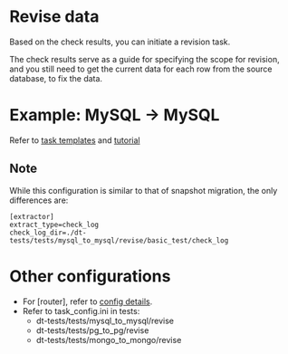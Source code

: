 # Revise data

Based on the check results, you can initiate a revision task.

The check results serve as a guide for specifying the scope for revision, and you still need to get the current data for each row from the source database, to fix the data.

# Example: MySQL -> MySQL

Refer to [task templates](../../templates/mysql_to_mysql.md) and [tutorial](../tutorial/mysql_to_mysql.md)

## Note

While this configuration is similar to that of snapshot migration, the only differences are:

```
[extractor]
extract_type=check_log
check_log_dir=./dt-tests/tests/mysql_to_mysql/revise/basic_test/check_log
```

# Other configurations

- For [router], refer to [config details](../config.md).
- Refer to task_config.ini in tests:
    - dt-tests/tests/mysql_to_mysql/revise
    - dt-tests/tests/pg_to_pg/revise
    - dt-tests/tests/mongo_to_mongo/revise
